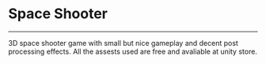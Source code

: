 # Space Shooter
<hr/>
3D space shooter game with small but nice gameplay and decent post processing effects.
All the assests used are free and avaliable at unity store.
